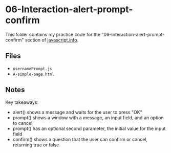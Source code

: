 # 06-Interaction-alert-prompt-confirm

This folder contains my practice code for the "06-Interaction-alert-prompt-confirm" section of [javascript.info](https://javascript.info/).

## Files

- `usernamePrompt.js`
- `A-simple-page.html`

## Notes

Key takeaways:
- alert() shows a message and waits for the user to press "OK"
- prompt() shows a window with a message, an input field, and an option to cancel
- prompt() has an optional second parameter, the initial value for the input field
- confirm() shows a question that the user can confirm or cancel, returning true or false